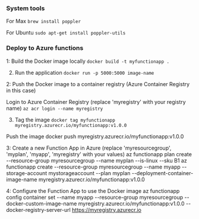 ### System tools 

For Max
`brew install poppler`

For Ubuntu
`sudo apt-get install poppler-utils`


### Deploy to Azure functions

1: Build the Docker image locally
`docker build -t myfunctionapp .`

2. Run the application
`docker run -p 5000:5000 image-name`

2: Push the Docker image to a container registry (Azure Container Registry in this case)

Login to Azure Container Registry (replace 'myregistry' with your registry name)
`az acr login --name myregistry`

3. Tag the image
`docker tag myfunctionapp myregistry.azurecr.io/myfunctionapp:v1.0.0`

Push the image
docker push myregistry.azurecr.io/myfunctionapp:v1.0.0

3: Create a new Function App in Azure (replace 'myresourcegroup', 'myplan', 'myapp', 'myregistry' with your values)
az functionapp plan create --resource-group myresourcegroup --name myplan --is-linux --sku B1
az functionapp create --resource-group myresourcegroup --name myapp --storage-account mystorageaccount --plan myplan --deployment-container-image-name myregistry.azurecr.io/myfunctionapp:v1.0.0

4: Configure the Function App to use the Docker image
az functionapp config container set --name myapp --resource-group myresourcegroup --docker-custom-image-name myregistry.azurecr.io/myfunctionapp:v1.0.0 --docker-registry-server-url https://myregistry.azurecr.io